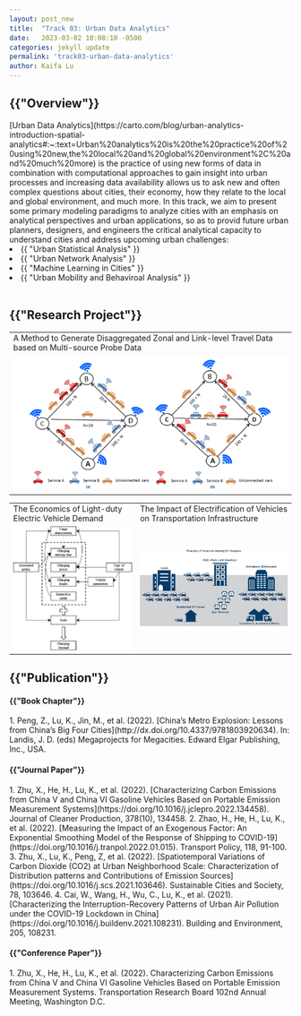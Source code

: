 ```yaml
---
layout: post_new
title:  "Track 03: Urban Data Analytics"
date:   2023-03-02 10:08:10 -0500
categories: jekyll update
permalink: 'track03-urban-data-analytics'
author: Kaifa Lu
---
```


<h2>{{"Overview"}}</h2>
[Urban Data Analytics](https://carto.com/blog/urban-analytics-introduction-spatial-analytics#:~:text=Urban%20analytics%20is%20the%20practice%20of%20using%20new,the%20local%20and%20global%20environment%2C%20and%20much%20more) is the practice of using new forms of data in combination with computational approaches to gain insight into urban processes and increasing data availability allows us to ask new and often complex questions about cities, their economy, how they relate to the local and global environment, and much more. In this track, we aim to present some primary modeling paradigms to analyze cities with an emphasis on analytical perspectives and urban applications, so as to provid future urban planners, designers, and engineers the critical analytical capacity to understand cities and address upcoming urban challenges:
<li>{{ "Urban Statistical Analysis" }}</li>
<li>{{ "Urban Network Analysis" }}</li>
<li>{{ "Machine Learning in Cities" }}</li>
<li>{{ "Urban Mobility and Behaviroal Analysis" }}</li>
<br>
<h2>{{"Research Project"}}</h2>
<table>
  <tr>
    <td>A Method to Generate Disaggregated Zonal and Link-level Travel Data based on Multi-source Probe Data</td>
  </tr>
  <tr>
    <td><img src="assets/Track03_Project01.jpg"></td>
  </tr>
 </table>
<table>
  <tr>
    <td>The Economics of Light-duty Electric Vehicle Demand</td>
    <td>The Impact of Electrification of Vehicles on Transportation Infrastructure</td>
  </tr>
  <tr>
    <td><img src="assets/Track03_Project02.jpg"></td>
    <td><img src="assets/Track03_Project03.jpg"></td>
  </tr>
 </table>
<h2>{{"Publication"}}</h2>
<h4>{{"Book Chapter"}}</h4>
1. Peng, Z., Lu, K., Jin, M., et al. (2022). [China’s Metro Explosion: Lessons from China’s Big Four Cities](http://dx.doi.org/10.4337/9781803920634). In: Landis, J. D. (eds) Megaprojects for Megacities. Edward Elgar Publishing, Inc., USA.
<br>
<h4>{{"Journal Paper"}}</h4>
1. Zhu, X., He, H., Lu, K., et al. (2022). [Characterizing Carbon Emissions from China V and China VI Gasoline Vehicles Based on Portable Emission Measurement Systems](https://doi.org/10.1016/j.jclepro.2022.134458). Journal of Cleaner Production, 378(10), 134458.
2. Zhao, H., He, H., Lu, K., et al. (2022). [Measuring the Impact of an Exogenous Factor: An Exponential Smoothing Model of the Response of Shipping to COVID-19](https://doi.org/10.1016/j.tranpol.2022.01.015). Transport Policy, 118, 91-100.
3. Zhu, X., Lu, K., Peng, Z, et al. (2022). [Spatiotemporal Variations of Carbon Dioxide (CO2) at Urban Neighborhood Scale: Characterization of Distribution patterns and Contributions of Emission Sources](https://doi.org/10.1016/j.scs.2021.103646). Sustainable Cities and Society, 78, 103646.
4. Cai, W., Wang, H., Wu, C., Lu, K., et al. (2021). [Characterizing the Interruption-Recovery Patterns of Urban Air Pollution under the COVID-19 Lockdown in China](https://doi.org/10.1016/j.buildenv.2021.108231). Building and Environment, 205, 108231.
<h4>{{"Conference Paper"}}</h4>
1. Zhu, X., He, H., Lu, K., et al. (2022). Characterizing Carbon Emissions from China V and China VI Gasoline Vehicles Based on Portable Emission Measurement Systems. Transportation Research Board 102nd Annual Meeting, Washington D.C.
